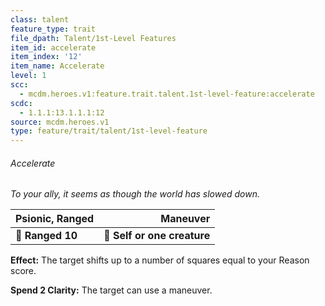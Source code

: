 ```yaml
---
class: talent
feature_type: trait
file_dpath: Talent/1st-Level Features
item_id: accelerate
item_index: '12'
item_name: Accelerate
level: 1
scc:
  - mcdm.heroes.v1:feature.trait.talent.1st-level-feature:accelerate
scdc:
  - 1.1.1:13.1.1.1:12
source: mcdm.heroes.v1
type: feature/trait/talent/1st-level-feature
---
```


###### Accelerate

*To your ally, it seems as though the world has slowed down.*

| **Psionic, Ranged** |                **Maneuver** |
| ------------------- | --------------------------: |
| **📏 Ranged 10**    | **🎯 Self or one creature** |

**Effect:** The target shifts up to a number of squares equal to your Reason score.

**Spend 2 Clarity:** The target can use a maneuver.
